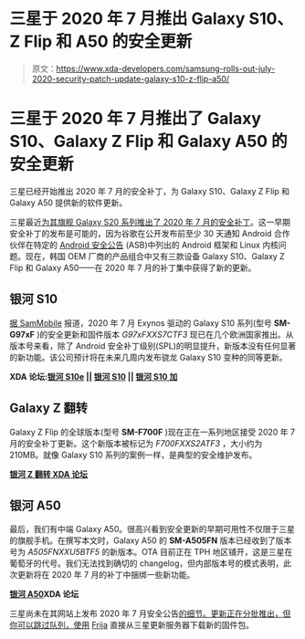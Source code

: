 # 三星于 2020 年 7 月推出 Galaxy S10、Z Flip 和 A50 的安全更新

> 原文：<https://www.xda-developers.com/samsung-rolls-out-july-2020-security-patch-update-galaxy-s10-z-flip-a50/>

# 三星于 2020 年 7 月推出了 Galaxy S10、Galaxy Z Flip 和 Galaxy A50 的安全更新

三星已经开始推出 2020 年 7 月的安全补丁，为 Galaxy S10、Galaxy Z Flip 和 Galaxy A50 提供新的软件更新。

三星最近[为其旗舰 Galaxy S20 系列推出了 2020 年 7 月的安全补丁](https://www.xda-developers.com/samsung-galaxy-s20-razer-phone-2-receive-updates-july-2020-security-patches/)。这一早期安全补丁的发布是可能的，因为谷歌在公开发布前至少 30 天通知 Android 合作伙伴在特定的 [Android 安全公告](https://www.xda-developers.com/how-android-security-patch-updates-work/) (ASB)中列出的 Android 框架和 Linux 内核问题。现在，韩国 OEM 厂商的产品组合中又有三款设备 Galaxy S10、Galaxy Z Flip 和 Galaxy A50——在 2020 年 7 月的补丁集中获得了新的更新。

## 银河 S10

[据 SamMobile](https://www.sammobile.com/news/samsung-galaxy-s10-series-getting-july-security-update/) 报道，2020 年 7 月 Exynos 驱动的 Galaxy S10 系列(型号 **SM-G97xF** )的安全更新和固件版本 *G97xFXXS7CTF3* 现已在几个欧洲国家推出。从版本号来看，除了 Android 安全补丁级别(SPL)的明显提升，新版本没有任何显著的新功能。该公司预计将在未来几周内发布骁龙 Galaxy S10 变种的同等更新。

**XDA 论坛:[银河 S10e](https://forum.xda-developers.com/galaxy-s10e) || [银河 S10](https://forum.xda-developers.com/galaxy-s10) || [银河 S10 加](https://forum.xda-developers.com/s10-plus)**

## Galaxy Z 翻转

Galaxy Z Flip 的全球版本(型号 **SM-F700F** )现在正在一系列地区接受 2020 年 7 月的安全补丁更新。这个新版本被标记为 *F700FXXS2ATF3* ，大小约为 210MB。就像 Galaxy S10 系列的案例一样，是典型的安全维护发布。

**[银河 Z 翻转 XDA 论坛](https://forum.xda-developers.com/galaxy-z-flip)**

## 银河 A50

最后，我们有中端 Galaxy A50。很高兴看到安全更新的早期可用性不仅限于三星的旗舰手机。在撰写本文时，Galaxy A50 的 **SM-A505FN** 版本已经收到了版本号为 *A505FNXXU5BTF5* 的新版本。OTA 目前正在 TPH 地区铺开，这是三星在葡萄牙的代号。我们无法找到确切的 changelog，但内部版本号的模式表明，此次更新将在 2020 年 7 月的补丁中捆绑一些新功能。

**[银河 A50](https://forum.xda-developers.com/galaxy-a50)XDA 论坛**

三星尚未在其网站上发布 2020 年 7 月安全公告[的细节。更新正在分批推出，但你可以跳过队列，使用](https://security.samsungmobile.com/securityUpdate.smsb) [Frija](https://forum.xda-developers.com/s10-plus/how-to/tool-frija-samsung-firmware-downloader-t3910594) 直接从三星更新服务器下载新的固件包。